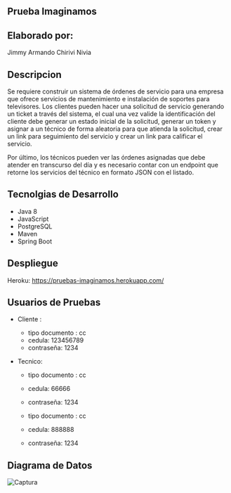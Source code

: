 ## Prueba Imaginamos


## Elaborado por:

Jimmy Armando Chirivi Nivia

## Descripcion

Se requiere construir un sistema de órdenes de servicio para una empresa que ofrece servicios de mantenimiento e
instalación de soportes para televisores. Los clientes pueden hacer una solicitud de servicio generando un ticket a través
del sistema, el cual una vez valide la identificación del cliente debe generar un estado inicial de la solicitud, generar un
token y asignar a un técnico de forma aleatoria para que atienda la solicitud, crear un link para seguimiento del servicio y
crear un link para calificar el servicio.

Por último, los técnicos pueden ver las órdenes asignadas que debe atender en transcurso del día y es necesario contar
con un endpoint que retorne los servicios del técnico en formato JSON con el listado.


## Tecnolgias de Desarrollo

- Java 8
- JavaScript 
- PostgreSQL
- Maven
- Spring Boot


## Despliegue

Heroku: https://pruebas-imaginamos.herokuapp.com/

## Usuarios de Pruebas

- Cliente :

  - tipo documento : cc
  - cedula: 123456789
  - contraseña: 1234

- Tecnico: 

  - tipo documento : cc
  - cedula: 66666
  - contraseña: 1234

  - tipo documento : cc
  - cedula: 888888
  - contraseña: 1234

## Diagrama de Datos

![Captura](https://user-images.githubusercontent.com/48265107/82731299-64b37c80-9ccb-11ea-864c-3935ebcc7174.JPG)

